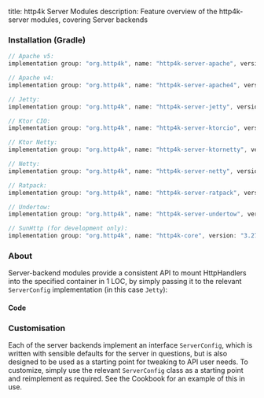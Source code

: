 title: http4k Server Modules
description: Feature overview of the http4k-server modules, covering Server backends

### Installation (Gradle)

```groovy
// Apache v5: 
implementation group: "org.http4k", name: "http4k-server-apache", version: "3.275.0"

// Apache v4: 
implementation group: "org.http4k", name: "http4k-server-apache4", version: "3.275.0"

// Jetty: 
implementation group: "org.http4k", name: "http4k-server-jetty", version: "3.275.0"

// Ktor CIO: 
implementation group: "org.http4k", name: "http4k-server-ktorcio", version: "3.275.0"

// Ktor Netty: 
implementation group: "org.http4k", name: "http4k-server-ktornetty", version: "3.275.0"

// Netty: 
implementation group: "org.http4k", name: "http4k-server-netty", version: "3.275.0"

// Ratpack: 
implementation group: "org.http4k", name: "http4k-server-ratpack", version: "3.275.0"

// Undertow: 
implementation group: "org.http4k", name: "http4k-server-undertow", version: "3.275.0"

// SunHttp (for development only): 
implementation group: "org.http4k", name: "http4k-core", version: "3.275.0"
```

### About
Server-backend modules provide a consistent API to mount HttpHandlers into the specified container in 1 LOC, by 
simply passing it to the relevant `ServerConfig` implementation (in this case `Jetty`):

#### Code [<img class="octocat"/>](https://github.com/http4k/http4k/blob/master/src/docs/guide/modules/servers/example_http.kt)

<script src="https://gist-it.appspot.com/https://github.com/http4k/http4k/blob/master/src/docs/guide/modules/servers/example_http.kt"></script>

### Customisation
Each of the server backends implement an interface `ServerConfig`, which is written with sensible defaults for the server in questions, 
but is also designed to be used as a starting point for tweaking to API user needs. To customize, simply use the relevant `ServerConfig` 
class as a starting point and reimplement as required. See the Cookbook for an example of this in use.
